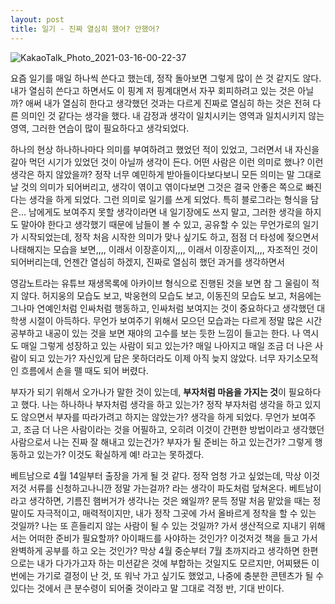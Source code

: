 ```yaml
---
layout: post
title: 일기 - 진짜 열심히 했어? 안했어?
---
```

![KakaoTalk_Photo_2021-03-16-00-22-37](https://user-images.githubusercontent.com/50545088/111177768-e6bfb980-85ed-11eb-9695-8f956fa99a9a.jpeg)

요즘 일기를 매일 하나씩 쓴다고 했는데, 정작 돌아보면 그렇게 많이 쓴 것 같지도 않다. 내가 열심히 쓴다고 하면서도 이 핑계 저 핑계대면서 자꾸 회피하려고 있는 것은 아닐까? 애써 내가 열심히 한다고 생각했던 것과는 다르게 진짜로 열심히 하는 것은 전혀 다른 의미인 것 같다는 생각을 했다. 내 감정과 생각이 일치시키는 영역과 일치시키지 않는 영역, 그러한 연습이 많이 필요하다고 생각되었다.

하나의 현상 하나하나마다 의미를 부여하려고 했었던 적이 있었고, 그러면서 내 자신을 갈아 먹던 시기가 있었던 것이 아닐까 생각이 든다. 어떤 사람은 이런 의미로 했나? 이런 생각은 하지 않았을까? 정작 너무 예민하게 받아들이다보다보니 모든 의미는 말 그대로 날 것의 의미가 되어버리고, 생각이 엮이고 엮이다보면 그것은 결국 안좋은 쪽으로 빠진다는 생각을 하게 되었다. 그런 의미로 일기를 쓰게 되었다. 특히 블로그라는 형식을 담은... 남에게도 보여주지 못할 생각이라면 내 일기장에도 쓰지 말고, 그러한 생각을 하지도 말아야 한다고 생각했기 때문에 남들이 볼 수 있고, 공유할 수 있는 무언가로의 일기가 시작되었는데, 정작 처음 시작한 의미가 맞나 싶기도 하고, 점점 더 타성에 젖으면서 나태해지는 모습을 보면,,,, 이래서 이장훈이지,,,, 이래서 이장훈이지,,,, 자조적인 것이 되어버리는데, 언젠간 열심히 하겠지, 진짜로 열심히 했던 과거를 생각하면서 

영감노트라는 유튜브 재생목록에 아카이브 형식으로 진행된 것을 보면 참 그 울림이 적지 않다. 허지웅의 모습도 보고, 박웅현의 모습도 보고, 이동진의 모습도 보고, 처음에는 그나마 연예인처럼 인싸처럼 행동하고, 인싸처럼 보여지는 것이 중요하다고 생각했던 대학생 시절이 아득하다. 무언가 보여주기 위해서 모으던 모습과는 다르게 정말 많은 시간 공부하고 내공이 있는 것을 보면 재야의 고수를 보는 듯한 느낌이 들고는 한다. 나 역시도 매일 그렇게 성장하고 있는 사람이 되고 있는가? 매일 나아지고 매일 조금 더 나은 사람이 되고 있는가? 자신있게 답은 못하더라도 이제 아직 늦지 않았다. 너무 자기소모적인 흐름에서 손을 뗄 때도 되어 버렸다.

부자가 되기 위해서 오가나가 말한 것이 있는데, **부자처럼 마음을 가지는 것**이 필요하다고 했다. 나는 하나하나 부자처럼 생각을 하고 있는가? 정작 부자처럼 생각을 하고 있지도 않으면서 부자를 따라가려고 하지는 않았는가? 생각을 하게 되었다. 무언가 보여주고, 조금 더 나은 사람이라는 것을 어필하고, 오히려 이것이 간편한 방법이라고 생각했던 사람으로서 나는 진짜 잘 해내고 있는건가? 부자가 될 준비는 하고 있는건가? 그렇게 행동하고 있는가? 이것도 확실하게 예! 라고는 못하겠다.

베트남으로 4월 14일부터 출장을 가게 될 것 같다. 정작 엄청 가고 싶었는데, 막상 이것저것 서류를 신청하고나니깐 정말 가는걸까? 라는 생각이 파도처럼 덮쳐온다. 베트남이라고 생각하면, 기름진 햄버거가 생각나는 것은 왜일까? 문득 정말 처음 맡았을 때는 정말이도 자극적이고, 매력적이지만, 내가 정작 그곳에 가서 올바르게 정착을 할 수 있는 것일까? 나는 또 흔들리지 않는 사람이 될 수 있는 것일까? 가서 생산적으로 지내기 위해서는 어떠한 준비가 필요할까? 아이패드를 사야하는 것인가? 이것저것 책을 들고 가서 완벽하게 공부를 하고 오는 것인가? 막상 4월 중순부터 7월 초까지라고 생각하면 한편으로는 내가 다가가고자 하는 미션같은 것에 부합하는 것일지도 모르지만, 어찌됐든 이번에는 가기로 결정이 난 것, 또 워낙 가고 싶기도 했었고, 나중에 충분한 콘텐츠가 될 수 있다는 것에서 큰 분수령이 되어줄 것이라고 말 그대로 걱정 반, 기대 반이다.